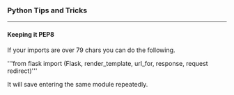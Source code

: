 ### Python Tips and Tricks 

---


#### Keeping it PEP8

If your imports are over 79 chars you can do the following.

'''from flask import (Flask, render_template, url_for, response, request 
		redirect)'''

It will save entering the same module repeatedly.

